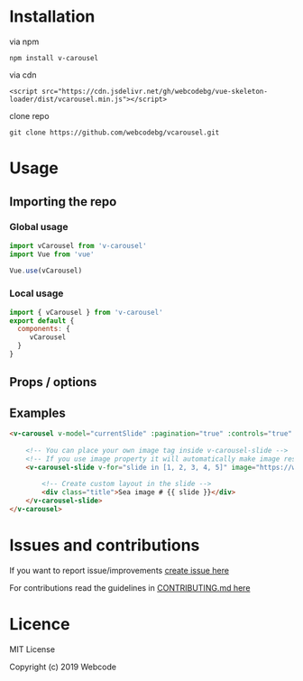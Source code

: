 # Installation

via npm

`npm install v-carousel`

via cdn

`<script src="https://cdn.jsdelivr.net/gh/webcodebg/vue-skeleton-loader/dist/vcarousel.min.js"></script>`

clone repo

`git clone https://github.com/webcodebg/vcarousel.git`

# Usage
## Importing the repo
### Global usage
```javascript
import vCarousel from 'v-carousel'
import Vue from 'vue'

Vue.use(vCarousel)
```
### Local usage
```javascript
import { vCarousel } from 'v-carousel'
export default {
  components: {
     vCarousel
  }
}
```

## Props / options

## Examples
```html
<v-carousel v-model="currentSlide" :pagination="true" :controls="true" :autoplay="true" interval="3000">
    
    <!-- You can place your own image tag inside v-carousel-slide -->
    <!-- If you use image property it will automatically make image responsive -->
    <v-carousel-slide v-for="slide in [1, 2, 3, 4, 5]" image="https://www.gettyimages.pt/gi-resources/images/Homepage/Hero/PT/PT_hero_42_153645159.jpg">
        
        <!-- Create custom layout in the slide -->
        <div class="title">Sea image # {{ slide }}</div>
    </v-carousel-slide>
</v-carousel>
```


# Issues and contributions
If you want to report issue/improvements [create issue here](https://github.com/webcodebg/vcarousel/issues)

For contributions read the guidelines in [CONTRIBUTING.md here](https://github.com/webcodebg/vcarousel/blob/master/CONTRIBUTING.md)

# Licence
MIT License

Copyright (c) 2019 Webcode